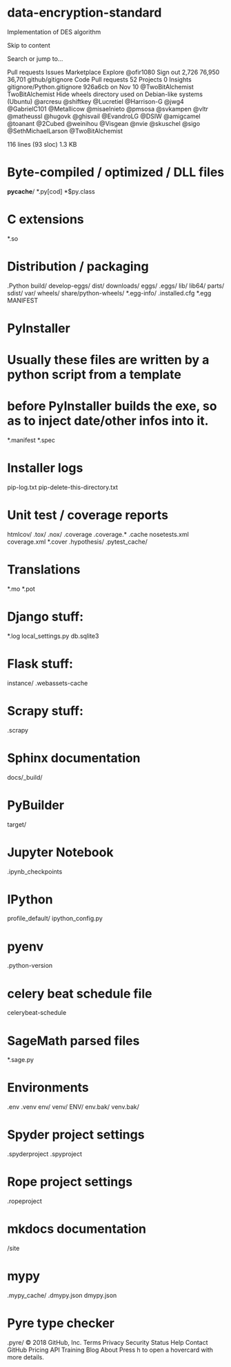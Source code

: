 # data-encryption-standard
Implementation of DES algorithm

Skip to content
 
Search or jump to…

Pull requests
Issues
Marketplace
Explore
 @ofir1080 Sign out
2,726
76,950 36,701 github/gitignore
 Code  Pull requests 52  Projects 0  Insights
gitignore/Python.gitignore
926a6cb  on Nov 10
@TwoBitAlchemist TwoBitAlchemist Hide wheels directory used on Debian-like systems (Ubuntu)
@arcresu @shiftkey @Lucretiel @Harrison-G @jwg4 @GabrielC101 @Metallicow @misaelnieto @pmsosa @svkampen @vltr @matheussl @hugovk @ghisvail @EvandroLG @DSIW @amigcamel @toanant @2Cubed @weinihou @Visgean @nvie @skuschel @sigo @SethMichaelLarson @TwoBitAlchemist
     
116 lines (93 sloc)  1.3 KB
# Byte-compiled / optimized / DLL files
__pycache__/
*.py[cod]
*$py.class

# C extensions
*.so

# Distribution / packaging
.Python
build/
develop-eggs/
dist/
downloads/
eggs/
.eggs/
lib/
lib64/
parts/
sdist/
var/
wheels/
share/python-wheels/
*.egg-info/
.installed.cfg
*.egg
MANIFEST

# PyInstaller
#  Usually these files are written by a python script from a template
#  before PyInstaller builds the exe, so as to inject date/other infos into it.
*.manifest
*.spec

# Installer logs
pip-log.txt
pip-delete-this-directory.txt

# Unit test / coverage reports
htmlcov/
.tox/
.nox/
.coverage
.coverage.*
.cache
nosetests.xml
coverage.xml
*.cover
.hypothesis/
.pytest_cache/

# Translations
*.mo
*.pot

# Django stuff:
*.log
local_settings.py
db.sqlite3

# Flask stuff:
instance/
.webassets-cache

# Scrapy stuff:
.scrapy

# Sphinx documentation
docs/_build/

# PyBuilder
target/

# Jupyter Notebook
.ipynb_checkpoints

# IPython
profile_default/
ipython_config.py

# pyenv
.python-version

# celery beat schedule file
celerybeat-schedule

# SageMath parsed files
*.sage.py

# Environments
.env
.venv
env/
venv/
ENV/
env.bak/
venv.bak/

# Spyder project settings
.spyderproject
.spyproject

# Rope project settings
.ropeproject

# mkdocs documentation
/site

# mypy
.mypy_cache/
.dmypy.json
dmypy.json

# Pyre type checker
.pyre/
© 2018 GitHub, Inc.
Terms
Privacy
Security
Status
Help
Contact GitHub
Pricing
API
Training
Blog
About
Press h to open a hovercard with more details.
